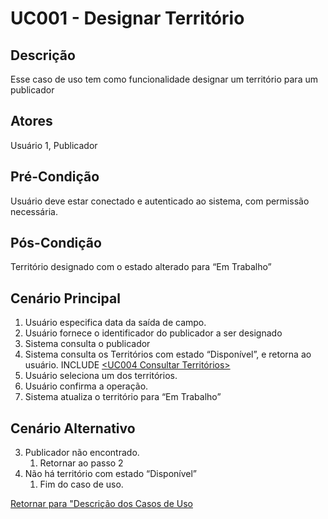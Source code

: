 # UC001 - Designar Território

## Descrição

Esse caso de uso tem como funcionalidade designar um território para um publicador

## Atores

Usuário 1, Publicador

## Pré-Condição

Usuário deve estar conectado e autenticado ao sistema, com permissão necessária.

## Pós-Condição

Território designado com o estado alterado para “Em Trabalho”

## Cenário Principal

1. Usuário especifica data da saída de campo.
2. Usuário fornece o identificador do publicador a ser designado
3. Sistema consulta o publicador
4. Sistema consulta os Territórios com estado “Disponível”, e retorna ao usuário. INCLUDE [<UC004 Consultar Territórios>](https://github.com/matheusdf6/sheekr-app/blob/master/Project/UserCases/uc004.md)
5. Usuário seleciona um dos territórios.
6. Usuário confirma a operação.
7. Sistema atualiza o território para “Em Trabalho”

## Cenário Alternativo

3. Publicador não encontrado.
   1. Retornar ao passo 2
4. Não há território com estado “Disponível”
   1. Fim do caso de uso.

[Retornar para "Descrição dos Casos de Uso](https://github.com/matheusdf6/sheekr-app#descrição-dos-casos-de-uso)
